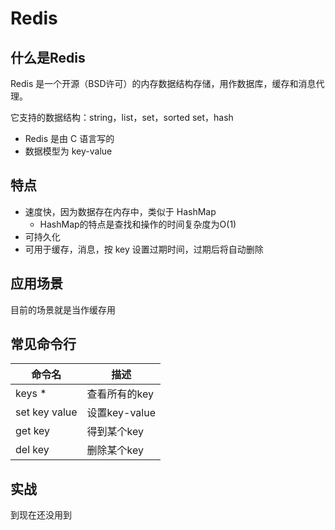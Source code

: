 # Redis

## 什么是Redis

Redis 是一个开源（BSD许可）的内存数据结构存储，用作数据库，缓存和消息代理。

它支持的数据结构：string，list，set，sorted set，hash

- Redis 是由 C 语言写的
- 数据模型为 key-value





## 特点

- 速度快，因为数据存在内存中，类似于 HashMap
  - HashMap的特点是查找和操作的时间复杂度为O(1)
- 可持久化
- 可用于缓存，消息，按 key 设置过期时间，过期后将自动删除





## 应用场景

目前的场景就是当作缓存用







## 常见命令行

| 命令名        | 描述          |
| ------------- | ------------- |
| keys *        | 查看所有的key |
| set key value | 设置key-value |
| get key       | 得到某个key   |
| del key       | 删除某个key   |





## 实战

到现在还没用到





